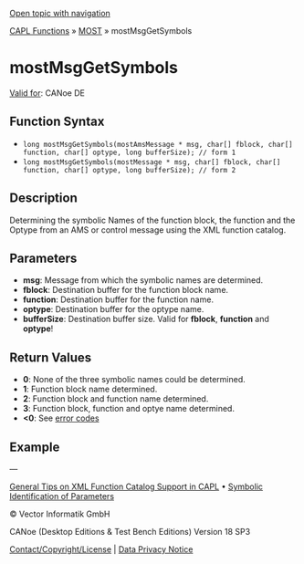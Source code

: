 [Open topic with navigation](../../../../../CANoeDEFamily.htm#Topics/CAPLFunctions/MOST/Functions/CAPLfunctionMOSTMsgGetSymbols.md)

[CAPL Functions](../../CAPLfunctions.md) » [MOST](../CAPLfunctionsMOSTOverview.md) » mostMsgGetSymbols

# mostMsgGetSymbols

[Valid for](../../../Shared/FeatureAvailability.md):  CANoe DE

## Function Syntax

- `long mostMsgGetSymbols(mostAmsMessage * msg, char[] fblock, char[] function, char[] optype, long bufferSize); // form 1`
- `long mostMsgGetSymbols(mostMessage * msg, char[] fblock, char[] function, char[] optype, long bufferSize); // form 2`

## Description

Determining the symbolic Names of the function block, the function and the Optype from an AMS or control message using the XML function catalog.

## Parameters

- **msg**: Message from which the symbolic names are determined.
- **fblock**: Destination buffer for the function block name.
- **function**: Destination buffer for the function name.
- **optype**: Destination buffer for the optype name.
- **bufferSize**: Destination buffer size. Valid for **fblock**, **function** and **optype**!

## Return Values

- **0**: None of the three symbolic names could be determined.
- **1**: Function block name determined.
- **2**: Function block and function name determined.
- **3**: Function block, function and optye name determined.
- **<0**: See [error codes](../CAPLfunctionsMOSTErrorCodes.md)

## Example

—

[General Tips on XML Function Catalog Support in CAPL](../CAPLfunctionsMOSTXMLSupport.md) • [Symbolic Identification of Parameters](../CAPLfunctionsMOSTSymIDParam.md)

© Vector Informatik GmbH

CANoe (Desktop Editions & Test Bench Editions) Version 18 SP3

[Contact/Copyright/License](../../../Shared/ContactCopyrightLicense.md) | [Data Privacy Notice](https://www.vector.com/int/en/company/get-info/privacy-policy/)